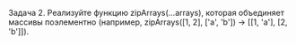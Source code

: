 Задача 2. 
Реализуйте функцию zipArrays(...arrays), которая объединяет массивы
поэлементно (например, zipArrays([1, 2], ['a', 'b']) → [[1, 'a'], [2, 'b']]).
